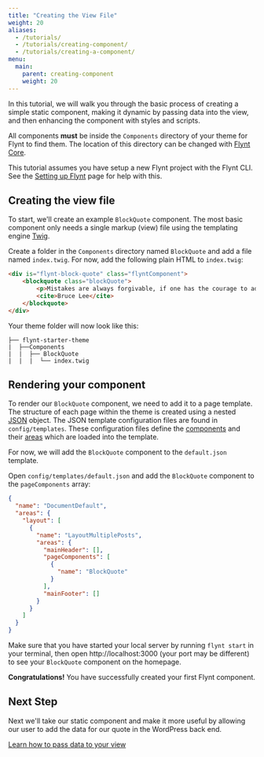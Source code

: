 ```yaml
---
title: "Creating the View File"
weight: 20
aliases:
  - /tutorials/
  - /tutorials/creating-component/
  - /tutorials/creating-a-component/
menu:
  main:
    parent: creating-component
    weight: 20
---
```


In this tutorial, we will walk you through the basic process of creating a simple static component, making it dynamic by passing data into the view, and then enhancing the component with styles and scripts.

All components **must** be inside the `Components` directory of your theme for Flynt to find them. The location of this directory can be changed with [Flynt Core](/documentation/core/what-is-core/).

<div class="alert alert-info">This tutorial assumes you have setup a new Flynt project with the Flynt CLI. See the <a href="/documentation/getting-started/setting-up-flynt/">Setting up Flynt</a> page for help with this.</div>

## Creating the view file
To start, we'll create an example `BlockQuote` component. The most basic component only needs a single markup (view) file using the templating engine [Twig](https://twig.sensiolabs.org/).

Create a folder in the `Components` directory named `BlockQuote` and add a file named `index.twig`. For now, add the following plain HTML to `index.twig`:

```html
<div is="flynt-block-quote" class="flyntComponent">
    <blockquote class="blockQuote">
        <p>Mistakes are always forgivable, if one has the courage to admit them.</p>
        <cite>Bruce Lee</cite>
    </blockquote>
</div>
```

Your theme folder will now look like this:

```
├── flynt-starter-theme
|  ├──Components
|  |  ├── BlockQuote
|  |  |  └── index.twig
```

## Rendering your component
To render our `BlockQuote` component, we need to add it to a page template. The structure of each page within the theme is created using a nested [JSON](http://json.org/) object. The JSON template configuration files are found in `config/templates`. These configuration files define the [components](/documentation/components/what-is-component/) and their [areas](/documentation/components/what-is-component/#what-is-an-area) which are loaded into the template.

For now, we will add the `BlockQuote` component to the `default.json` template.

Open `config/templates/default.json` and add the `BlockQuote` component to the `pageComponents` array:

```json
{
  "name": "DocumentDefault",
  "areas": {
    "layout": [
      {
        "name": "LayoutMultiplePosts",
        "areas": {
          "mainHeader": [],
          "pageComponents": [
            {
              "name": "BlockQuote"
            }
          ],
          "mainFooter": []
        }
      }
    ]
  }
}
```

Make sure that you have started your local server by running `flynt start` in your terminal, then open http://localhost:3000 (your port may be different) to see your `BlockQuote` component on the homepage.

**Congratulations!** You have successfully created your first Flynt component.

<div class="alert alert-steps">
  <h2>Next Step</h2>

  <p>Next we'll take our static component and make it more useful by allowing our user to add the data for our quote in the WordPress back end.</p>

  <p><a href="/tutorials/creating-component/passing-data-view/" class="button button--primary">Learn how to pass data to your view</a></p>
</div>
